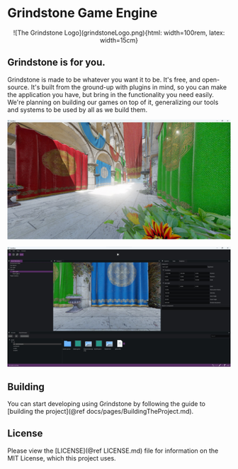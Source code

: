 # Grindstone Game Engine

<div align="center">
![The Grindstone Logo](grindstoneLogo.png){html: width=100rem, latex: width=15cm}
</div>

## Grindstone is for you.

Grindstone is made to be whatever you want it to be. It's free, and open-source. It's built from the ground-up with plugins in mind, so you can make the application you have, but bring in the functionality you need easily. We're planning on building our games on top of it, generalizing our tools and systems to be used by all as we build them.

![A preview of Grindstone in action.](grindstone.jpg)

![Create incredible games using simple, flexible tools.](editor.jpg)

## Building
You can start developing using Grindstone by following the guide to [building the project](@ref docs/pages/BuildingTheProject.md).

## License
Please view the [LICENSE](@ref LICENSE.md) file for information on the MIT License, which this project uses.
